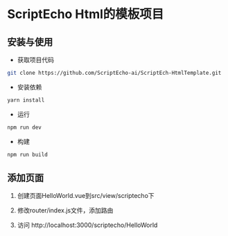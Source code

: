 ScriptEcho Html的模板项目
===============

## 安装与使用

- 获取项目代码

```bash
git clone https://github.com/ScriptEcho-ai/ScriptEch-HtmlTemplate.git
```

- 安装依赖

```bash
yarn install

```

- 运行

```bash
npm run dev
```


- 构建

```bash
npm run build
```


## 添加页面

1. 创建页面HelloWorld.vue到src/view/scriptecho下

2. 修改router/index.js文件，添加路由

3. 访问 http://localhost:3000/scriptecho/HelloWorld